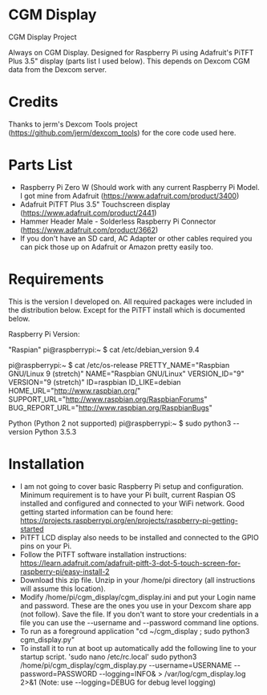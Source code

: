 # CGM Display
CGM Display Project

Always on CGM Display.  Designed for Raspberry Pi using Adafruit's PiTFT Plus 3.5" display (parts list I used below).
This depends on Dexcom CGM data from the Dexcom server.

# Credits

Thanks to jerm's Dexcom Tools project (https://github.com/jerm/dexcom_tools) for the core code used here.

# Parts List

- Raspberry Pi Zero W (Should work with any current Raspberry Pi Model.  I got mine from Adafruit (https://www.adafruit.com/product/3400)
- Adafruit PiTFT Plus 3.5" Touchscreen display (https://www.adafruit.com/product/2441)
- Hammer Header Male - Solderless Raspberry Pi Connector (https://www.adafruit.com/product/3662)
- If you don't have an SD card, AC Adapter or other cables required you can pick those up on Adafruit or Amazon pretty easily too.

# Requirements
This is the version I developed on.  All required packages were included in the distribution below.  Except for the PiTFT install which is documented below.

Raspberry Pi Version:

"Raspian"
pi@raspberrypi:~ $ cat /etc/debian_version
9.4

pi@raspberrypi:~ $ cat /etc/os-release
PRETTY_NAME="Raspbian GNU/Linux 9 (stretch)"
NAME="Raspbian GNU/Linux"
VERSION_ID="9"
VERSION="9 (stretch)"
ID=raspbian
ID_LIKE=debian
HOME_URL="http://www.raspbian.org/"
SUPPORT_URL="http://www.raspbian.org/RaspbianForums"
BUG_REPORT_URL="http://www.raspbian.org/RaspbianBugs"

Python (Python 2 not supported)
pi@raspberrypi:~ $ sudo python3 --version
Python 3.5.3

# Installation
- I am not going to cover basic Raspberry Pi setup and configuration.  Minimum requirement is to have your Pi built, current Raspian OS installed and configured and connected to your WiFi network.  Good getting started information can be found here: https://projects.raspberrypi.org/en/projects/raspberry-pi-getting-started
- PiTFT LCD display also needs to be installed and connected to the GPIO pins on your Pi.  
- Follow the PiTFT software installation instructions: https://learn.adafruit.com/adafruit-pitft-3-dot-5-touch-screen-for-raspberry-pi/easy-install-2
- Download this zip file.  Unzip in your /home/pi directory (all instructions will assume this location).
- Modify /home/pi/cgm_display/cgm_display.ini and put your Login name and password.  These are the ones you use in your Dexcom share app (not follow).  Save the file.  If you don't want to store your credentials in a file you can use the --username and --password command line options.
- To run as a foreground application "cd ~/cgm_display ; sudo python3 cgm_display.py"
- To install it to run at boot up automatically add the following line to your startup script.  'sudo nano /etc/rc.local'
sudo python3 /home/pi/cgm_display/cgm_display.py --username=USERNAME --password=PASSWORD --logging=INFO& > /var/log/cgm_display.log 2>&1
 (Note: use --logging=DEBUG for debug level logging)
